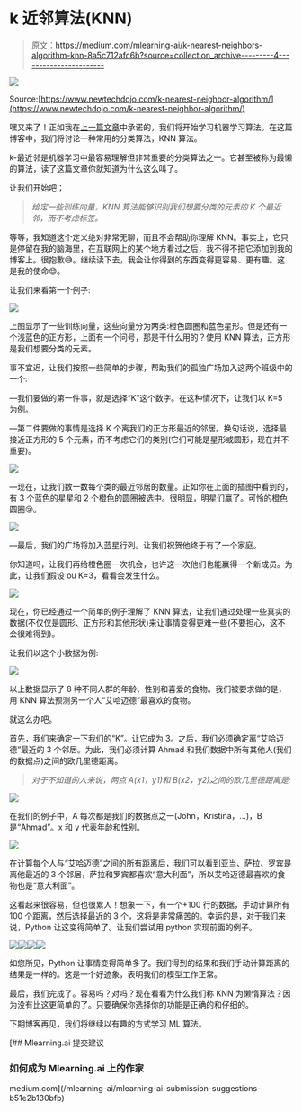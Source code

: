 # k 近邻算法(KNN)

> 原文：<https://medium.com/mlearning-ai/k-nearest-neighbors-algorithm-knn-8a5c712afc6b?source=collection_archive---------4----------------------->

![](img/1721818a8e8f9c7afa45441c0bc7b1cc.png)

Source:[https://www.newtechdojo.com/k-nearest-neighbor-algorithm/](https://www.newtechdojo.com/k-nearest-neighbor-algorithm/)

嘿又来了！正如我在[上一篇文章](/@jinaneB/what-is-machine-learning-96e40309dbde)中承诺的，我们将开始学习机器学习算法。在这篇博客中，我们将讨论一种常用的分类算法，KNN 算法。

k-最近邻是机器学习中最容易理解但非常重要的分类算法之一。它甚至被称为最懒的算法，读了这篇文章你就知道为什么这么叫了。

让我们开始吧；

> *给定一些训练向量，KNN 算法能够识别我们想要分类的元素的 K 个最近邻，而不考虑标签。*

等等，我知道这个定义绝对非常无聊，而且不会帮助你理解 KNN。事实上，它只是停留在我的脑海里，在互联网上的某个地方看过之后，我不得不把它添加到我的博客上。很抱歉😅。继续读下去，我会让你得到的东西变得更容易、更有趣。这是我的使命😊。

让我们来看第一个例子:

![](img/da643fe0627183c67435e1dd528fda8a.png)

上图显示了一些训练向量，这些向量分为两类:橙色圆圈和蓝色星形。但是还有一个浅蓝色的正方形，上面有一个问号，那是干什么用的？使用 KNN 算法，正方形是我们想要分类的元素。

事不宜迟，让我们按照一些简单的步骤，帮助我们的孤独广场加入这两个班级中的一个:

—我们要做的第一件事，就是选择“K”这个数字。在这种情况下，让我们以 K=5 为例。

—第二件要做的事情是选择 K 个离我们的正方形最近的邻居。换句话说，选择最接近正方形的 5 个元素，而不考虑它们的类别(它们可能是星形或圆形，现在并不重要)。

![](img/aa8ca73d3bb5a4119cc11a1fa33729db.png)

—现在，让我们数一数每个类的最近邻居的数量。正如你在上面的插图中看到的，有 3 个蓝色的星星和 2 个橙色的圆圈被选中。很明显，明星们赢了。可怜的橙色圆圈😢。

![](img/7400a0b787983fa8ae8e625feda01763.png)

—最后，我们的广场将加入蓝星行列。让我们祝贺他终于有了一个家庭。

你知道吗，让我们再给橙色圈一次机会，也许这一次他们也能赢得一个新成员。为此，让我们假设 ou K=3，看看会发生什么。

![](img/1877518bd7132afd5f4d5d873c3bcad9.png)

现在，你已经通过一个简单的例子理解了 KNN 算法，让我们通过处理一些真实的数据(不仅仅是圆形、正方形和其他形状)来让事情变得更难一些(不要担心，这不会很难得到)。

让我们以这个小数据为例:

![](img/8ca750ddd94bdd66399029b65a820790.png)

以上数据显示了 8 种不同人群的年龄、性别和喜爱的食物。我们被要求做的是，用 KNN 算法预测另一个人“艾哈迈德”最喜欢的食物。

就这么办吧。

首先，我们来确定一下我们的“K”。让它成为 3。之后，我们必须确定离“艾哈迈德”最近的 3 个邻居。为此，我们必须计算 Ahmad 和我们数据中所有其他人(我们的数据点)之间的欧几里德距离。

> *对于不知道的人来说，两点 A(x1，y1)和 B(x2，y2)之间的欧几里德距离是:*

![](img/dfa4fbbd11611c0d5682fa3b60dfeb89.png)

在我们的例子中，A 每次都是我们的数据点之一(John，Kristina，…)，B 是“Ahmad”。x 和 y 代表年龄和性别。

![](img/846acdf288fd2f64480af8ce4222e7b8.png)

在计算每个人与“艾哈迈德”之间的所有距离后，我们可以看到亚当、萨拉、罗宾是离他最近的 3 个邻居，萨拉和罗宾都喜欢“意大利面”，所以艾哈迈德最喜欢的食物也是“意大利面”。

这看起来很容易，但也很累人！想象一下，有一个+100 行的数据，手动计算所有 100 个距离，然后选择最近的 3 个，这将是非常痛苦的。幸运的是，对于我们来说，Python 让这变得简单了。让我们尝试用 python 实现前面的例子。

![](img/29d0d0191cbcc6a77db140ac1411120a.png)![](img/25f31acf5b88a0f5338815e465fd8a2b.png)![](img/b4ad10eb984b2847456a67c74bddb4e4.png)![](img/c20329b6880ba26305981a87abab7b64.png)

如您所见，Python 让事情变得简单多了。我们得到的结果和我们手动计算距离的结果是一样的。这是一个好迹象，表明我们的模型工作正常。

最后，我们完成了。容易吗？对吗？现在看看为什么我们称 KNN 为懒惰算法？因为没有比这更简单的了。只要确保你选择你的功能是正确的和仔细的。

下期博客再见，我们将继续以有趣的方式学习 ML 算法。

[](/mlearning-ai/mlearning-ai-submission-suggestions-b51e2b130bfb) [## Mlearning.ai 提交建议

### 如何成为 Mlearning.ai 上的作家

medium.com](/mlearning-ai/mlearning-ai-submission-suggestions-b51e2b130bfb)
